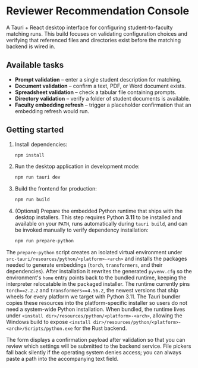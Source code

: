 # Reviewer Recommendation Console

A Tauri + React desktop interface for configuring student-to-faculty matching
runs. This build focuses on validating configuration choices and verifying that
referenced files and directories exist before the matching backend is wired in.

## Available tasks

- **Prompt validation** – enter a single student description for matching.
- **Document validation** – confirm a text, PDF, or Word document exists.
- **Spreadsheet validation** – check a tabular file containing prompts.
- **Directory validation** – verify a folder of student documents is available.
- **Faculty embedding refresh** – trigger a placeholder confirmation that an
  embedding refresh would run.

## Getting started

1. Install dependencies:

   ```bash
   npm install
   ```

2. Run the desktop application in development mode:

   ```bash
   npm run tauri dev
   ```

3. Build the frontend for production:

   ```bash
   npm run build
   ```

4. (Optional) Prepare the embedded Python runtime that ships with the desktop
   installers. This step requires Python **3.11** to be installed and available
   on your `PATH`, runs automatically during `tauri build`, and can be invoked
   manually to verify dependency installation:

   ```bash
   npm run prepare-python
   ```

The `prepare-python` script creates an isolated virtual environment under
`src-tauri/resources/python/<platform>-<arch>` and installs the packages needed
to generate embeddings (`torch`, `transformers`, and their dependencies). After
installation it rewrites the generated `pyvenv.cfg` so the environment's `home`
entry points back to the bundled runtime, keeping the interpreter relocatable in
the packaged installer. The runtime currently pins `torch==2.2.2` and
`transformers==4.56.2`, the newest versions that ship wheels for every platform
we target with Python 3.11. The Tauri bundler copies these resources into the
platform-specific installer so users do not need a system-wide Python
installation. When bundled, the runtime lives under
`<install dir>/resources/python/<platform>-<arch>`, allowing the Windows build to
expose `<install dir>/resources/python/<platform>-<arch>/Scripts/python.exe` for the
Rust backend.

The form displays a confirmation payload after validation so that you can review
which settings will be submitted to the backend service. File pickers fall back
silently if the operating system denies access; you can always paste a path into
the accompanying text field.


